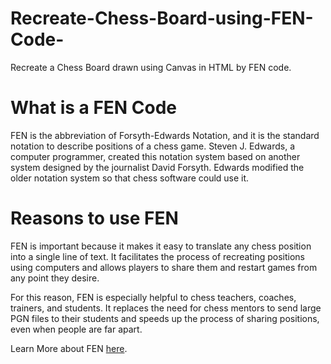 # Recreate-Chess-Board-using-FEN-Code-
Recreate a Chess Board drawn using Canvas in HTML by FEN code.

# What is a FEN Code
FEN is the abbreviation of Forsyth-Edwards Notation, and it is the standard notation to describe positions of a chess game. Steven J. Edwards, a computer programmer, created this notation system based on another system designed by the journalist David Forsyth. Edwards modified the older notation system so that chess software could use it.

# Reasons to use FEN
FEN is important because it makes it easy to translate any chess position into a single line of text. It facilitates the process of recreating positions using computers and allows players to share them and restart games from any point they desire.

For this reason, FEN is especially helpful to chess teachers, coaches, trainers, and students. It replaces the need for chess mentors to send large PGN files to their students and speeds up the process of sharing positions, even when people are far apart.

Learn More about FEN [here](https://www.chess.com/terms/fen-chess#:~:text=FEN%20is%20the%20abbreviation%20of,by%20the%20journalist%20David%20Forsyth.).
